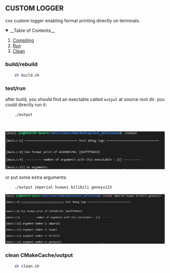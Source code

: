 ## CUSTOM LOGGER
cxx custom logger enabling format printing directly on terminals.

<details open="open">
  <summary>__Table of Contents__</summary>
  <ol>
    <li>
      <a href="#build/rebuild">Compiling</a>
    </li>
    <li>
      <a href="#test/run">Run</a>
    </li>
    <li>
      <a href="#clean CMakeCache/output">Clean</a>
    </li>
  </ol>
</details>

### build/rebuild
```bash
    sh build.sh
```

### test/run
after build, you should find an exectable called `output` at source root dir.
you could directly run it:
```bash
    ./output
```
<br />
<p align="center">
  <a href="">
    <img src="pics\no_arguments.jpg">
  </a>
</p>

or put some extra arguments:
```bash
    ./output imperial huawei bilibili geneyu123
```
<p align="center">
  <a href="">
    <img src="pics\with_arguments.jpg">
  </a>
</p>

### clean CMakeCache/output
```bash
    sh clean.sh
```
